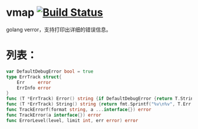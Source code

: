 # vmap [![Build Status](https://travis-ci.org/456vv/verror.svg?branch=master)](https://travis-ci.org/456vv/verror)
golang verror，支持打印出详细的错误信息。

# **列表：**
```go
var DefaultDebugError bool = true																		// 设置为 True，可以打印更多错误信息。包括调用函数的名和行号。
type ErrTrack struct{																			// 错误跟踪
	Err 	error																						// 原始错误
	ErrInfo error																						// 错误行
}
func (T *ErrTrack) Error() string {if DefaultDebugError {return T.String()};return T.Err.Error()}		// 错误
func (T *ErrTrack) String() string {return fmt.Sprintf("%v\n%v", T.Err, T.ErrInfo)}						// 字符
func TrackErrorf(format string, a ...interface{}) error													// 错误处理（带格式）
func TrackError(a interface{}) error																	// 错误处理
func ErrorLevel(level, limit int, err error) error														// 错误处理(层次)
```